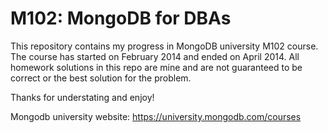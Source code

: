 M102: MongoDB for DBAs
====
This repository contains my progress in MongoDB university M102 course.
The course has started on February 2014 and ended on April 2014.
All homework solutions in this repo are mine and are not guaranteed to be correct or the best solution for the problem.

Thanks for understating and enjoy! 

Mongodb university website: https://university.mongodb.com/courses
